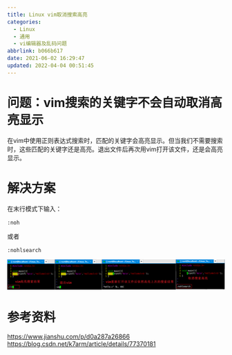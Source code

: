 ```yaml
---
title: Linux vim取消搜索高亮
categories: 
  - Linux
  - 通用
  - vi编辑器及乱码问题
abbrlink: b066b617
date: 2021-06-02 16:29:47
updated: 2022-04-04 00:51:45
---
```

<!-- Blog/Programmin/Linux/General/VIEditorAndGarbledIssues/CancelSearchHighlight -->
# 问题：vim搜索的关键字不会自动取消高亮显示
在vim中使用正则表达式搜索时，匹配的关键字会高亮显示。但当我们不需要搜索时，这些匹配的关键字还是高亮。退出文件后再次用vim打开该文件，还是会高亮显示。
# 解决方案
在末行模式下输入：
```
:noh
```
或者
```
:nohlsearch
```
![图片](https://raw.githubusercontent.com/lanlan2017/images/master/Blog/Programmin/Linux/General/VIEditorAndGarbledIssues/CancelSearchHighlight/1.png)
# 参考资料
<https://www.jianshu.com/p/d0a287a26866>
<https://blog.csdn.net/k7arm/article/details/77370181>
